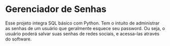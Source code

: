 # Gerenciador de Senhas

Esse projeto integra SQL básico com Python. Tem o intuito de administrar as senhas de um usuário que geralmente esquece seu password.
Ou seja, o usuário poderá salvar suas senhas de redes sociais, e acessa-las através do software.
